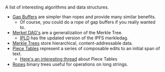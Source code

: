 A list of interesting algorithms and data structures.

* [Gap Buffers](https://en.wikipedia.org/wiki/Gap_buffer) are simpler than ropes and provide many similar benefits.
  - Of course, you could do a rope of gap buffers if you really wanted to.
* [Merkel DAG's](https://github.com/ipfs/specs/tree/master/merkledag) are a generalization of the Merkle Tree.
  - [IPLD](https://github.com/ipld/specs/blob/master/IPLD.md) has the updated version of the IPFS merkledag.
* [Merkle Trees](https://en.wikipedia.org/wiki/Merkle_tree) store hierarchical, content-addressable data.
* [Piece Tables](https://en.wikipedia.org/wiki/Piece_table) represent a series of composable edits to an initial span of text.
  - [Here's an interesting thread](https://web.archive.org/web/20160308183811/http://1017.songtrellisopml.com/whatsbeenwroughtusingpiecetables) 
    about Piece Tables
* [Ropes](https://en.wikipedia.org/wiki/Rope_(data_structure)) binary trees useful for operations on long strings.
